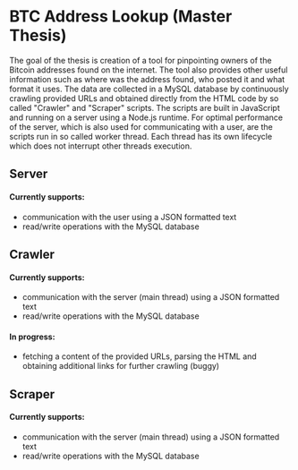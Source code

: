 # BTC Address Lookup (Master Thesis)
The goal of the thesis is creation of a tool for pinpointing owners of the Bitcoin addresses found on the internet. The tool also provides other useful information such as where was the address found, who posted it and what format it uses. The data are collected in a MySQL database by continuously crawling provided URLs and obtained directly from the HTML code by so called "Crawler" and "Scraper" scripts. The scripts are built in JavaScript and running on a server using a Node.js runtime. For optimal performance of the server, which is also used for communicating with a user, are the scripts run in so called worker thread. Each thread has its own lifecycle which does not interrupt other threads execution.

## Server
#### Currently supports:
- communication with the user using a JSON formatted text
- read/write operations with the MySQL database

## Crawler
#### Currently supports:
- communication with the server (main thread) using a JSON formatted text
- read/write operations with the MySQL database
#### In progress:
- fetching a content of the provided URLs, parsing the HTML and obtaining additional links for further crawling (buggy)

## Scraper
#### Currently supports:
- communication with the server (main thread) using a JSON formatted text
- read/write operations with the MySQL database

